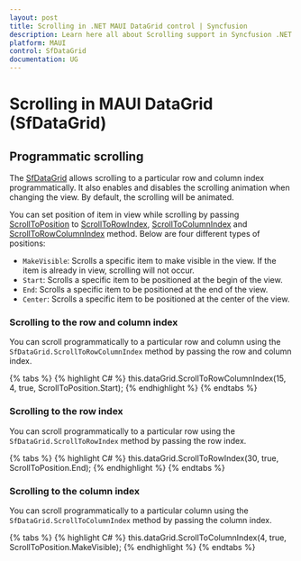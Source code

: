 ```yaml
---
layout: post
title: Scrolling in .NET MAUI DataGrid control | Syncfusion
description: Learn here all about Scrolling support in Syncfusion .NET MAUI DataGrid (SfDataGrid) control and more.
platform: MAUI
control: SfDataGrid
documentation: UG
---
```


# Scrolling in MAUI DataGrid (SfDataGrid)

## Programmatic scrolling

The [SfDataGrid](https://help.syncfusion.com/cr/maui/Syncfusion.Maui.DataGrid.SfDataGrid.html) allows scrolling to a particular row and column index programmatically. It also enables and disables the scrolling animation when changing the view. By default, the scrolling will be animated.

You can set position of item in view while scrolling by passing [ScrollToPosition](https://learn.microsoft.com/en-us/dotnet/api/microsoft.maui.controls.scrolltoposition?view=net-maui-6.0) to [ScrollToRowIndex](https://help.syncfusion.com/cr/maui/Syncfusion.Maui.DataGrid.SfDataGrid.html#Syncfusion_Maui_DataGrid_SfDataGrid_ScrollToRowIndex_System_Int32_Microsoft_Maui_Controls_ScrollToPosition_System_Boolean_), [ScrollToColumnIndex](https://help.syncfusion.com/cr/maui/Syncfusion.Maui.DataGrid.SfDataGrid.html#Syncfusion_Maui_DataGrid_SfDataGrid_ScrollToColumnIndex_System_Int32_Microsoft_Maui_Controls_ScrollToPosition_System_Boolean_) and [ScrollToRowColumnIndex](https://help.syncfusion.com/cr/maui/Syncfusion.Maui.DataGrid.SfDataGrid.html#Syncfusion_Maui_DataGrid_SfDataGrid_ScrollToRowColumnIndex_System_Int32_System_Int32_Microsoft_Maui_Controls_ScrollToPosition_Microsoft_Maui_Controls_ScrollToPosition_System_Boolean_) method. Below are four different types of positions:

* `MakeVisible`: Scrolls a specific item to make visible in the view. If the item is already in view, scrolling will not occur.
* `Start`: Scrolls a specific item to be positioned at the begin of the view.
* `End`: Scrolls a specific item to be positioned at the end of the view.
* `Center`: Scrolls a specific item to be positioned at the center of the view.

### Scrolling to the row and column index

You can scroll programmatically to a particular row and column using the `SfDataGrid.ScrollToRowColumnIndex` method by passing the row and column index.

{% tabs %}
{% highlight C# %}
this.dataGrid.ScrollToRowColumnIndex(15, 4, true, ScrollToPosition.Start);
{% endhighlight %}
{% endtabs %}

### Scrolling to the row index

You can scroll programmatically to a particular row using the `SfDataGrid.ScrollToRowIndex` method by passing the row index.

{% tabs %}
{% highlight C# %}
this.dataGrid.ScrollToRowIndex(30, true, ScrollToPosition.End);
{% endhighlight %}
{% endtabs %}

### Scrolling to the column index

You can scroll programmatically to a particular column using the `SfDataGrid.ScrollToColumnIndex` method by passing the column index.

{% tabs %}
{% highlight C# %}
this.dataGrid.ScrollToColumnIndex(4, true, ScrollToPosition.MakeVisible);
{% endhighlight %}
{% endtabs %}